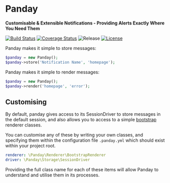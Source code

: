 # Panday 
__Customisable & Extensible Notifications - Providing Alerts Exactly Where You Need Them__

[![Build Status](https://img.shields.io/travis/danhanly/panday.svg?style=flat-square)](https://travis-ci.org/danhanly/panday)
[![Coverage Status](https://img.shields.io/coveralls/danhanly/panday.svg?style=flat-square)](https://coveralls.io/github/danhanly/panday)
![Release](https://img.shields.io/github/release/danhanly/panday.svg?style=flat-square)
[![License](https://img.shields.io/github/license/danhanly/panday.svg?style=flat-square)](http://choosealicense.com/licenses/gpl-2.0/)

Panday makes it simple to store messages:

```php
$panday = new Panday();
$panday->store('Notification Name', 'homepage');
```

Panday makes it simple to render messages:

```php
$panday = new Panday();
$panday->render('homepage', 'error');
```

## Customising

By default, panday gives access to its SessionDriver to store messages in the default session, and also allows you to access to a simple [bootstrap](http://getbootstrap.com/) renderer classes.

You can customise any of these by writing your own classes, and specifying them within the configuration file `.panday.yml` which should exist within your project root.

```yml
renderer: \Panday\Renderer\BootstrapRenderer
driver: \Panday\Storage\SessionDriver
```

Providing the full class name for each of these items will allow Panday to understand and utilise them in its processes.